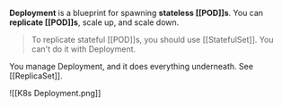 **Deployment** is a blueprint for spawning **stateless [[POD]]s**. 
You can **replicate [[POD]]s**, scale up, and scale down.

> To replicate stateful [[POD]]s, you should use [[StatefulSet]].
>  You can't do it with Deployment.

You manage Deployment, and it does everything underneath.
See [[ReplicaSet]].

![[K8s Deployment.png]]